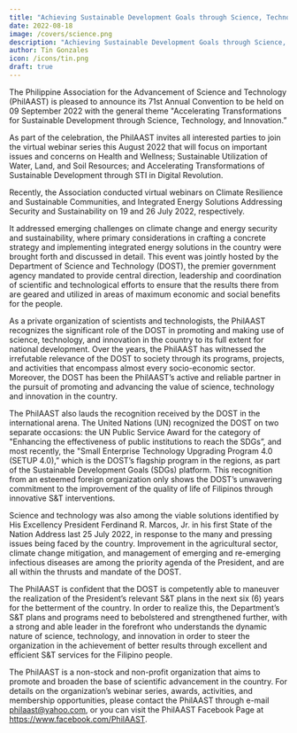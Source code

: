 ```yaml
---
title: "Achieving Sustainable Development Goals through Science, Technology, and Innovation"
date: 2022-08-18
image: /covers/science.png
description: "Achieving Sustainable Development Goals through Science, Technology, and Innovation"
author: Tin Gonzales
icon: /icons/tin.png
draft: true
---
```




The Philippine Association for the Advancement of Science and Technology (PhilAAST) is pleased to announce its 71st Annual Convention to be held on 09 September 2022 with the general theme "Accelerating Transformations for Sustainable Development through Science, Technology, and Innovation.” 

As part of the celebration, the PhilAAST invites all interested parties to join the virtual webinar series this August 2022 that will focus on important issues and concerns on Health and Wellness; Sustainable Utilization of Water, Land, and Soil Resources; and Accelerating Transformations of Sustainable Development through STI in Digital Revolution.

Recently, the Association conducted virtual webinars on Climate Resilience and Sustainable Communities, and Integrated Energy Solutions Addressing Security and Sustainability on 19 and 26 July 2022, respectively. 

It addressed emerging challenges on climate change and energy security and sustainability, where primary considerations in crafting a concrete strategy and implementing integrated energy solutions in the country were brought forth and discussed in detail. This event was jointly hosted by the Department of Science and Technology (DOST), the premier government agency mandated to provide central direction, leadership and coordination of scientific and technological efforts to ensure that the results there from are geared and utilized in areas of maximum economic and social benefits for the people.

As a private organization of scientists and technologists, the PhilAAST recognizes the significant role of the DOST in promoting and making use of science, technology, and innovation in the country to its full extent for national development. Over the years, the
PhilAAST has witnessed the irrefutable relevance of the DOST to society through its programs, projects, and activities that encompass almost every socio-economic sector. Moreover, the DOST has been the PhilAAST’s active and reliable partner in the pursuit of promoting and advancing the value of science, technology and innovation in the country.

The PhilAAST also lauds the recognition received by the DOST in the international arena. The United Nations (UN) recognized the DOST on two separate occasions: the UN Public Service Award for the category of "Enhancing the effectiveness of public institutions to reach the SDGs”, and most recently, the "Small Enterprise Technology Upgrading Program 4.0 (SETUP 4.0),” which is the DOST’s flagship program in the regions, as part of the Sustainable Development Goals (SDGs) platform. This recognition from an esteemed foreign organization only shows the DOST’s unwavering commitment to the improvement of the quality of life of Filipinos through innovative S&T interventions.

Science and technology was also among the viable solutions identified by His Excellency President Ferdinand R. Marcos, Jr. in his first State of the Nation Address last 25 July 2022, in response to the many and pressing issues being faced by the country. Improvement in the agricultural sector, climate change mitigation, and management of emerging and re-emerging infectious diseases are among the priority agenda of the President, and are all within the thrusts and mandate of the DOST. 

The PhilAAST is confident that the DOST is competently able to maneuver the realization of the President’s relevant S&T plans in the next six (6) years for the betterment of the country. In order to realize this, the Department’s S&T plans and programs need to bebolstered and strengthened further, with a strong and able leader in the forefront who understands the dynamic nature of science, technology, and innovation in order to steer the organization in the achievement of better results through excellent and efficient S&T services for the Filipino people.

The PhilAAST is a non-stock and non-profit organization that aims to promote and
broaden the base of scientific advancement in the country. For details on the organization’s webinar series, awards, activities, and membership opportunities, please contact the PhilAAST through e-mail philaast@yahoo.com,  or you can visit the PhilAAST Facebook Page at https://www.facebook.com/PhilAAST.


